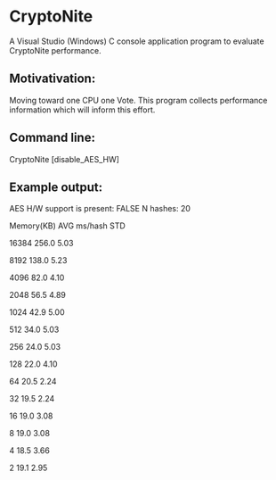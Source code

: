 # CryptoNite
A Visual Studio (Windows) C console application program to evaluate CryptoNite performance.

## Motivativation:

Moving toward one CPU one Vote. This program collects performance information which will inform this effort.

## Command line:

CryptoNite [disable_AES_HW]


## Example output:

AES H/W support is present:	FALSE
N hashes:	20

Memory(KB)	AVG ms/hash	STD

16384	256.0	5.03

8192	138.0	5.23

4096	82.0	4.10

2048	56.5	4.89

1024	42.9	5.00

512	34.0	5.03

256	24.0	5.03

128	22.0	4.10

64	20.5	2.24

32	19.5	2.24

16	19.0	3.08

8	19.0	3.08

4	18.5	3.66

2	19.1	2.95
